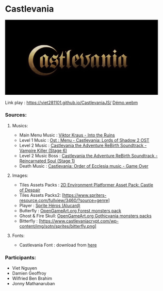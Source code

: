 
# Castlevania

![alt text](assets/Castlevania.png)

Link play : https://viet281101.github.io/CastlevaniaJS/
[Démo.webm](https://github.com/Viet281101/CastlevaniaJS/assets/77735678/f4aeee59-6854-47d0-9bf5-f8183a491866)


### Sources:
1) Musics:
   - Main Menu Music : [Viktor Kraus - Into the Ruins](https://opengameart.org/content/into-the-ruins)
   - Level 1 Music : [Ost : Menu - Castlevania: Lords of Shadow 2 OST](https://www.youtube.com/watch?v=lLP6b6mOolw&ab_channel=e105beta)
   - Level 2 Music : [Castlevania the Adventure ReBirth Soundtrack - Vampire Killer (Stage 6)](https://www.youtube.com/watch?v=MqlonUJTNtU&list=PLB1mBUgyWbK3SSmd7_ELjPat6xQXeXqDH&index=59&ab_channel=JamesAlbert)
   - Level 2 Music Boss : [Castlevania the Adventure ReBirth Soundtrack - Reincarnated Soul (Stage 1)](https://www.youtube.com/watch?v=ZV_HESv4mfs&list=PLB1mBUgyWbK3SSmd7_ELjPat6xQXeXqDH&index=55&ab_channel=JamesAlbert )
   - Death Music : [Castlevania: Order of Ecclesia music - Game Over](https://www.youtube.com/watch?v=6Q_gXqCY_nM&ab_channel=Bramblekit)

2) Images:
   - Tiles Assets Packs : [2D Environment Platformer Asset Pack: Castle of Despair](https://brullov.itch.io/2d-platformer-asset-pack-castle-of-despair)
   - Tiles Assets Packs2: [https://www.spriters-resource.com/fullview/3460/?source=genre]
   - Player : [Sprite Héros (Alucard)](https://www.castlevaniacrypt.com/wp-content/img/sotn/sprites/alucard.png)
   - Butterfly : [OpenGameArt.org Forest monsters pack](https://opengameart.org/content/forest-monsters)
   - Ghost & Fire Skull: [OpenGameArt.org Gothicvania monsters packs](https://opengameart.org/content/gothicvania-patreons-collection)
   - Bitterfly : [https://www.castlevaniacrypt.com/wp-content/img/sotn/sprites/bitterfly.png]

3) Fonts:
   - Castlevania Font : download from [here](https://hyperpix.net/fonts/castlevania-font/)
     


### Participants:
- Viet Nguyen 
- Damien Geoffroy
- Wilfried Ben Brahim
- Jonny Mathanaruban

